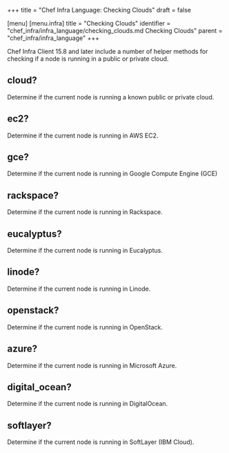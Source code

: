 +++
title = "Chef Infra Language: Checking Clouds"
draft = false

[menu]
  [menu.infra]
    title = "Checking Clouds"
    identifier = "chef_infra/infra_language/checking_clouds.md Checking Clouds"
    parent = "chef_infra/infra_language"
+++

Chef Infra Client 15.8 and later include a number of helper methods for checking if a node is running in a public or private cloud.

## cloud?

Determine if the current node is running a known public or private cloud.

## ec2?

Determine if the current node is running in AWS EC2.

## gce?

Determine if the current node is running in Google Compute Engine (GCE)

## rackspace?

Determine if the current node is running in Rackspace.

## eucalyptus?

Determine if the current node is running in Eucalyptus.

## linode?

Determine if the current node is running in Linode.

## openstack?

Determine if the current node is running in OpenStack.

## azure?

Determine if the current node is running in Microsoft Azure.

## digital_ocean?

Determine if the current node is running in DigitalOcean.

## softlayer?

Determine if the current node is running in SoftLayer (IBM Cloud).
